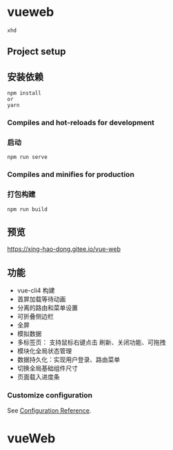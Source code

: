 # vueweb
```
xhd 
```

## Project setup
## 安装依赖
```
npm install
or
yarn
```

### Compiles and hot-reloads for development
### 启动
```
npm run serve
```

### Compiles and minifies for production
### 打包构建
```
npm run build
```
## 预览
https://xing-hao-dong.gitee.io/vue-web
## 功能

* vue-cli4 构建
* 首屏加载等待动画
* 分离的路由和菜单设置
* 可折叠侧边栏
* 全屏
* 模拟数据
* 多标签页： 支持鼠标右键点击 刷新、关闭功能、可拖拽
* 模块化全局状态管理
* 数据持久化：实现用户登录、路由菜单
* 切换全局基础组件尺寸 
* 页面载入进度条 

### Customize configuration
See [Configuration Reference](https://cli.vuejs.org/config/).
# vueWeb
